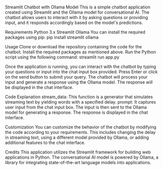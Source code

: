Streamlit Chatbot with Ollama Model
This is a simple chatbot application created using Streamlit and the Ollama model for conversational AI. The chatbot allows users to interact with it by asking questions or providing input, and it responds accordingly based on the model's predictions.

Requirements
Python 3.x
Streamlit
Ollama
You can install the required packages using pip:
pip install streamlit ollama

Usage
Clone or download the repository containing the code for the chatbot.
Install the required packages as mentioned above.
Run the Python script using the following command:
streamlit run app.py

Once the application is running, you can interact with the chatbot by typing your questions or input into the chat input box provided.
Press Enter or click on the send button to submit your query.
The chatbot will process your input and generate a response using the Ollama model.
The response will be displayed in the chat interface.

Code Explanation
stream_data: This function is a generator that simulates streaming text by yielding words with a specified delay.
prompt: It captures user input from the chat input box.
The input is then sent to the Ollama model for generating a response.
The response is displayed in the chat interface.

Customization
You can customize the behavior of the chatbot by modifying the code according to your requirements.
This includes changing the delay in streaming text, using a different model provided by Ollama, or adding additional features to the chat interface.

Credits
This application utilizes the Streamlit framework for building web applications in Python.
The conversational AI model is powered by Ollama, a library for integrating state-of-the-art language models into applications.
